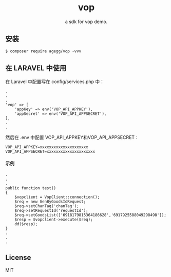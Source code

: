 <h1 align="center"> vop </h1>

<p align="center"> a sdk for vop demo.</p>


## 安装

```shell
$ composer require agegg/vop -vvv
```

## 在 LARAVEL 中使用

在 Laravel 中配置写在 config/services.php 中：

```
.
.
.
'vop' => [
    'appKey' => env('VOP_API_APPKEY'),
    'appSecret' => env('VOP_API_APPSECRET'),
],
.
.
```



然后在 .env 中配置 VOP_API_APPKEY和VOP_API_APPSECRET：

```
VOP_API_APPKEY=xxxxxxxxxxxxxxxxxxxxx
VOP_API_APPSECRET=xxxxxxxxxxxxxxxxxxxxx
```

#### 示例

```
.   
.
.
public function test()
{
	$vopclient = VopClient::connection();
    $req = new GenByGoodsIdRequest;
	$req->setChanTag('chanTag');
	$req->setRequestId('requestId');
	$req->setGoodsList(['6918179815364186628','6917925588049298498']);
	$resp = $vopclient->execute($req);
	dd($resp);
}
.
.
.
```

## License

MIT
